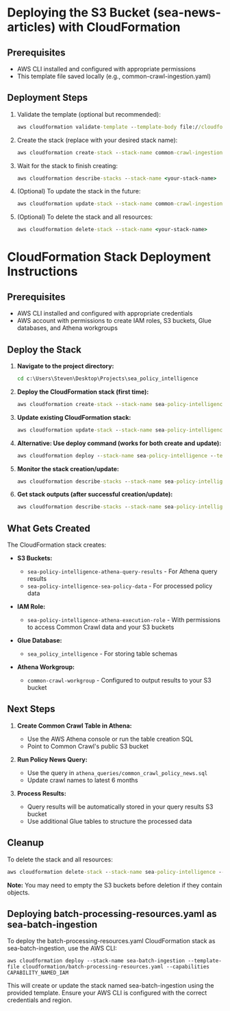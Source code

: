 # Deploying the S3 Bucket (sea-news-articles) with CloudFormation

## Prerequisites
- AWS CLI installed and configured with appropriate permissions
- This template file saved locally (e.g., common-crawl-ingestion.yaml)

## Deployment Steps

1. Validate the template (optional but recommended):
   ```cmd
   aws cloudformation validate-template --template-body file://cloudformation/common-crawl-ingestion.yaml
   ```
2. Create the stack (replace <your-stack-name> with your desired stack name):
   ```cmd
   aws cloudformation create-stack --stack-name common-crawl-ingestion --template-body file://cloudformation/common-crawl-ingestion.yaml --capabilities CAPABILITY_NAMED_IAM --region us-east-1
   ```
3. Wait for the stack to finish creating:
   ```cmd
   aws cloudformation describe-stacks --stack-name <your-stack-name>
   ```
4. (Optional) To update the stack in the future:
   ```cmd
   aws cloudformation update-stack --stack-name common-crawl-ingestion --template-body file://cloudformation/common-crawl-ingestion.yaml
   ```
5. (Optional) To delete the stack and all resources:
   ```cmd
   aws cloudformation delete-stack --stack-name <your-stack-name>
   ```

# CloudFormation Stack Deployment Instructions

## Prerequisites
- AWS CLI installed and configured with appropriate credentials
- AWS account with permissions to create IAM roles, S3 buckets, Glue databases, and Athena workgroups

## Deploy the Stack

1. **Navigate to the project directory:**
   ```cmd
   cd c:\Users\Steven\Desktop\Projects\sea_policy_intelligence
   ```

2. **Deploy the CloudFormation stack (first time):**
   ```cmd
   aws cloudformation create-stack --stack-name sea-policy-intelligence --template-body file://cloudformation/athena-common-crawl.yaml --capabilities CAPABILITY_NAMED_IAM --region us-east-1
   ```

3. **Update existing CloudFormation stack:**
   ```cmd
   aws cloudformation update-stack --stack-name sea-policy-intelligence --template-body file://cloudformation/athena-common-crawl.yaml --capabilities CAPABILITY_NAMED_IAM --region us-east-1
   ```

4. **Alternative: Use deploy command (works for both create and update):**
   ```cmd
   aws cloudformation deploy --stack-name sea-policy-intelligence --template-file cloudformation/athena-common-crawl.yaml --capabilities CAPABILITY_NAMED_IAM --region us-east-1
   ```

5. **Monitor the stack creation/update:**
   ```cmd
   aws cloudformation describe-stacks --stack-name sea-policy-intelligence --region us-east-1
   ```

6. **Get stack outputs (after successful creation/update):**
   ```cmd
   aws cloudformation describe-stacks --stack-name sea-policy-intelligence --region us-east-1 --query "Stacks[0].Outputs"
   ```

## What Gets Created

The CloudFormation stack creates:

- **S3 Buckets:**
  - `sea-policy-intelligence-athena-query-results` - For Athena query results
  - `sea-policy-intelligence-sea-policy-data` - For processed policy data

- **IAM Role:**
  - `sea-policy-intelligence-athena-execution-role` - With permissions to access Common Crawl data and your S3 buckets

- **Glue Database:**
  - `sea_policy_intelligence` - For storing table schemas

- **Athena Workgroup:**
  - `common-crawl-workgroup` - Configured to output results to your S3 bucket

## Next Steps

1. **Create Common Crawl Table in Athena:**
   - Use the AWS Athena console or run the table creation SQL
   - Point to Common Crawl's public S3 bucket

2. **Run Policy News Query:**
   - Use the query in `athena_queries/common_crawl_policy_news.sql`
   - Update crawl names to latest 6 months

3. **Process Results:**
   - Query results will be automatically stored in your query results S3 bucket
   - Use additional Glue tables to structure the processed data

## Cleanup

To delete the stack and all resources:
```cmd
aws cloudformation delete-stack --stack-name sea-policy-intelligence --region us-east-1
```

**Note:** You may need to empty the S3 buckets before deletion if they contain objects.

## Deploying batch-processing-resources.yaml as sea-batch-ingestion

To deploy the batch-processing-resources.yaml CloudFormation stack as sea-batch-ingestion, use the AWS CLI:

```
aws cloudformation deploy --stack-name sea-batch-ingestion --template-file cloudformation/batch-processing-resources.yaml --capabilities CAPABILITY_NAMED_IAM
```

This will create or update the stack named sea-batch-ingestion using the provided template. Ensure your AWS CLI is configured with the correct credentials and region.
